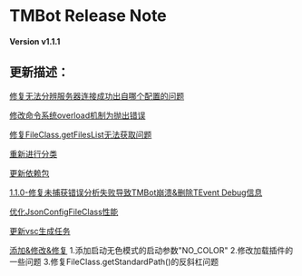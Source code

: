 # TMBot Release Note


#### Version v1.1.1

## 更新描述：

[修复无法分辨服务器连接成功出自哪个配置的问题](https://github.com/TMBotDev/TMBot/commit/86244f4059e836e7db2477eec1fc2284920e2287)

[修改命令系统overload机制为抛出错误](https://github.com/TMBotDev/TMBot/commit/96a1a458db3f31f8f75b630759d6a6d1c0316661)

[修复FileClass.getFilesList无法获取问题](https://github.com/TMBotDev/TMBot/commit/c4d70a67ba961ae443ea5650f4a6c430a828ffbe)

[重新进行分类](https://github.com/TMBotDev/TMBot/commit/ba0b841fd0e34061141082d6219f899411e329c6)

[更新依赖包](https://github.com/TMBotDev/TMBot/commit/9c0158373d9672b8a762db160784ecc19f314793)

[1.1.0-修复未捕获错误分析失败导致TMBot崩溃&删除TEvent Debug信息](https://github.com/TMBotDev/TMBot/commit/d6c96ff843f1934a12d345a48aa17d238b8db62b)

[优化JsonConfigFileClass性能](https://github.com/TMBotDev/TMBot/commit/ab59f05bbe0c1c3dde2e6374bccf778d9d06383d)

[更新vsc生成任务](https://github.com/TMBotDev/TMBot/commit/143e637c5e56ee755fe4c750bf999ea9b0f3e896)

[添加&修改&修复](https://github.com/TMBotDev/TMBot/commit/11553ead499912d48e9f38a8cef1bbec80b344de)
1.添加启动无色模式的启动参数"NO_COLOR"
2.修改加载插件的一些问题
3.修复FileClass.getStandardPath()的反斜杠问题

